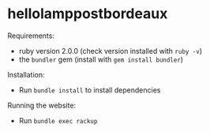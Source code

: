 # hellolamppostbordeaux

Requirements:

* ruby version 2.0.0 (check version installed with `ruby -v`)
* the `bundler` gem (install with `gem install bundler`)

Installation:

* Run `bundle install` to install dependencies

Running the website:

* Run `bundle exec rackup`
